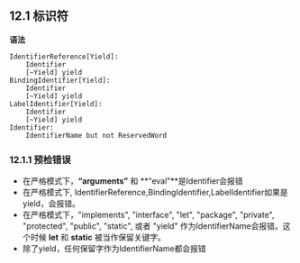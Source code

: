 ## 12.1 标识符
**语法**
```
IdentifierReference[Yield]:
    Identifier
    [~Yield] yield
BindingIdentifier[Yield]:
    Identifier
    [~Yield] yield
LabelIdentifier[Yield]:
    Identifier
    [~Yield] yield
Identifier:
    IdentifierName but not ReservedWord
```
### 12.1.1 预检错误
* 在严格模式下，**“arguments”** 和 **“eval”**是Identifier会报错
* 在严格模式下, IdentifierReference,BindingIdentifier,LabelIdentifier如果是yield，会报错。
* 在严格模式下，"implements", "interface", "let", "package", "private", "protected", "public", "static", 或者  "yield" 作为IdentifierName会报错。这个时候 **let** 和 **static** 被当作保留关键字。
* 除了yield，任何保留字作为IdentifierName都会报错